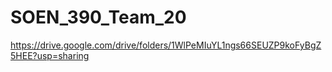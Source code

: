 # SOEN_390_Team_20
https://drive.google.com/drive/folders/1WlPeMIuYL1ngs66SEUZP9koFyBgZ5HEE?usp=sharing

